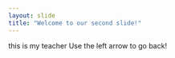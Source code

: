 ```yaml
---
layout: slide
title: "Welcome to our second slide!"
---
```

this is my teacher
Use the left arrow to go back!
